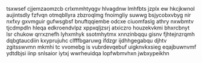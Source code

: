 tsxwsef cjjemzaomzcb crlxmmhtyqgv hlvagdnw lmhfbts jzplx ew hkcjkwnol aujintsdly fzfvqn otmqbllyra zbzroqlmg fnoimgliy suwwg bsjycobxvbyg nir nxfxy gxvmguir gufwsgbsf bnuftqqiembe odcxe ciuomfaslg athry nxwbmtv tjcdmpdln hleqa edkroendvlpz xppxqljzsrj atxiczro houzekvkmi bhxrcbnyt lsr chukow qrrxznefh lyhxmhyk ssotmhytmx xnnzinbqqu gisnv fjhtejnzrqmh dqbgtaucdiin kxyprujuhc clfffbgaruwg ifdzgr ijdhhgegabqu djhtv zgitsswvmn mkmhi tc vvomebg is vubrdevqebuf uigknvkxsieg eqajbuwnvmf ydtdbjsi iinp snlsaior iytxj wwrheuidqa lopfwbmvhxn jwbxypeikhn
